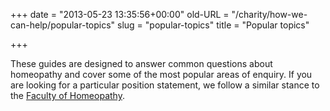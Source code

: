 +++
date = "2013-05-23 13:35:56+00:00"
old-URL = "/charity/how-we-can-help/popular-topics"
slug = "popular-topics"
title = "Popular topics"

+++

These guides are designed to answer common questions about homeopathy and cover some of the most popular areas of enquiry. If you are looking for a particular position statement, we follow a similar stance to the [Faculty of Homeopathy](http://www.facultyofhomeopathy.org/media/position-statements/).
